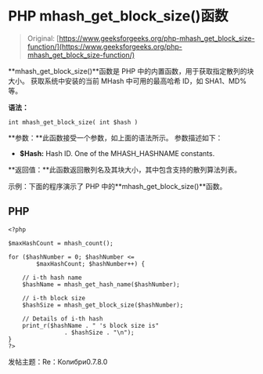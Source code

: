# PHP mhash_get_block_size()函数

> Original: [https://www.geeksforgeeks.org/php-mhash_get_block_size-function/](https://www.geeksforgeeks.org/php-mhash_get_block_size-function/)

**mhash_get_block_size()**函数是 PHP 中的内置函数，用于获取指定散列的块大小。 获取系统中安装的当前 MHash 中可用的最高哈希 ID，如 SHA1、MD%等。

**语法：**

```
int mhash_get_block_size( int $hash )
```

**参数：**此函数接受一个参数，如上面的语法所示。 参数描述如下：

*   **$Hash:** Hash ID. One of the MHASH_HASHNAME constants.

**返回值：**此函数返回散列名及其块大小，其中包含支持的散列算法列表。

示例：下面的程序演示了 PHP 中的**mhash_get_block_size()**函数。

## PHP

```
<?php

$maxHashCount = mhash_count();

for ($hashNumber = 0; $hashNumber <= 
        $maxHashCount; $hashNumber++) {

    // i-th hash name
    $hashName = mhash_get_hash_name($hashNumber);

    // i-th block size
    $hashSize = mhash_get_block_size($hashNumber);

    // Details of i-th hash
    print_r($hashName . " 's block size is" 
                . $hashSize . "\n");
}
?>
```

发帖主题：Re：Колибри0.7.8.0